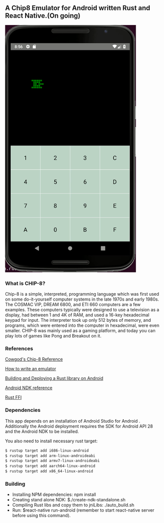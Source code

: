 ## A Chip8 Emulator for Android written Rust and React Native.(On going)

![Emulator on Emulator](screenrec.gif)

### What is CHIP-8?
Chip-8 is a simple, interpreted, programming language which was first used on some do-it-yourself computer systems in the late 1970s and early 1980s. The COSMAC VIP, DREAM 6800, and ETI 660 computers are a few examples. These computers typically were designed to use a television as a display, had between 1 and 4K of RAM, and used a 16-key hexadecimal keypad for input. The interpreter took up only 512 bytes of memory, and programs, which were entered into the computer in hexadecimal, were even smaller.
CHIP-8 was mainly used as a gaming platform, and today you can play lots of games like Pong and Breakout on it.

### References
[Cowgod's Chip-8 Reference](http://devernay.free.fr/hacks/chip8/C8TECH10.HTM)

[How to write an emulator](http://www.multigesture.net/articles/how-to-write-an-emulator-chip-8-interpreter/)

[Building and Deploying a Rust library on Android](https://mozilla.github.io/firefox-browser-architecture/experiments/2017-09-21-rust-on-android.html)

[Android NDK reference](https://developer.android.com/ndk/reference)

[Rust FFI](https://doc.rust-lang.org/nomicon/ffi.html)

### Dependencies
This app depends on an installation of Android Studio for Android .
Additionally the Android deployment requires the SDK for Android API 28 and the Android NDK to be installed.

You also need to install necessary rust target: 
```bash
$ rustup target add i686-linux-android
$ rustup target add arm-linux-androideabi
$ rustup target add armv7-linux-androideabi
$ rustup target add aarch64-linux-android
$ rustup target add x86_64-linux-android
```
### Building
 - Installing NPM dependencies: npm install
 - Creating stand alone NDK: $./create-ndk-standalone.sh
 - Compiling Rust libs and copy them to jniLibs: ./auto_build.sh
 - Run: $react-native run-android (remember to start react-native server before using this command).

